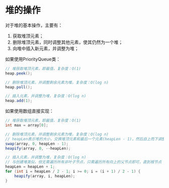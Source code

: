 # 堆的操作


对于堆的基本操作，主要有：
1. 获取堆顶元素；
2. 删除堆顶元素，同时调整其他元素，使其仍然为一个堆；
3. 向堆中插入新元素，并调整为堆；

如果使用PriorityQueue类：

```java
// 堆获取堆顶元素，即最值，复杂度：O(1)
heap.peek();

// 删除堆顶元素，并调整剩余元素为堆，复杂度：O(log n)
heap.poll();

// 插入元素，并调整为堆，复杂度：O(log n)
heap.add(1);
```

如果使用数组直接实现：

```java
// 堆获取堆顶元素，即最值，复杂度：O(1)
int max = array[0];

// 删除堆顶元素，并调整剩余元素为堆，复杂度：O(log n)
// heapLen表示堆的大小，交换堆顶元素和最后一个元素(heapLen - 1)，然后自上而下调整剩余元素为堆，更新堆的大小为--heapLen
swap(array, 0, heapLen - 1);
heapify(array, 0, --heapLen);

// 插入元素，并调整为堆，复杂度：O(log n)
// 与创建堆类似，但无需遍历所有非叶子节点，只需遍历所有向上的父节点即可，直到根节点
heapLen = heapLen + 1;
for (int i = heapLen / 2 - 1; i >= 0; i = (i + 1) / 2 - 1) {
    heapify(array, i, heapLen);
}
```
